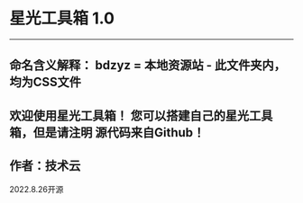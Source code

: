 # 星光工具箱 1.0
---
命名含义解释：
bdzyz = 本地资源站 - 此文件夹内，均为CSS文件
---
欢迎使用星光工具箱！
您可以搭建自己的星光工具箱，但是请注明 源代码来自Github！
---
作者：技术云
---
2022.8.26开源
